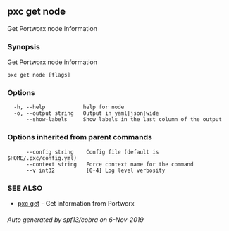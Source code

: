 ## pxc get node

Get Portworx node information

### Synopsis

Get Portworx node information

```
pxc get node [flags]
```

### Options

```
  -h, --help            help for node
  -o, --output string   Output in yaml|json|wide
      --show-labels     Show labels in the last column of the output
```

### Options inherited from parent commands

```
      --config string    Config file (default is $HOME/.pxc/config.yml)
      --context string   Force context name for the command
      --v int32          [0-4] Log level verbosity
```

### SEE ALSO

* [pxc get](pxc_get.md)	 - Get information from Portworx

###### Auto generated by spf13/cobra on 6-Nov-2019
